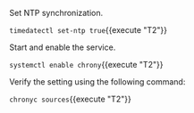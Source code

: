 Set NTP synchronization.

`timedatectl set-ntp true`{{execute "T2"}}

Start and enable the service.

`systemctl enable chrony`{{execute "T2"}}

Verify the setting using the following command:

`chronyc sources`{{execute "T2"}}